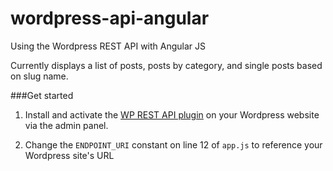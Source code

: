 # wordpress-api-angular
Using the Wordpress REST API with Angular JS

Currently displays a list of posts, posts by category, and single posts based on slug name.

###Get started

1. Install and activate the [WP REST API plugin](http://v2.wp-api.org/) on your Wordpress website via the admin panel.

2. Change the `ENDPOINT_URI` constant on line 12 of `app.js` to reference your Wordpress site's URL

